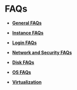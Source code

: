 # FAQs<a name="EN-US_TOPIC_0053536928"></a>

-   **[General FAQs](general-faqs.md)**  

-   **[Instance FAQs](instance-faqs.md)**  

-   **[Login FAQs](login-faqs.md)**  

-   **[Network and Security FAQs](network-and-security-faqs.md)**  

-   **[Disk FAQs](disk-faqs.md)**  

-   **[OS FAQs](os-faqs.md)**  

-   **[Virtualization](virtualization-faq.md)**  


